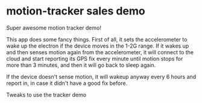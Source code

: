 motion-tracker sales demo
===

Super awesome motion tracker demo!

This app does some fancy things.  First of all, it sets the accelerometer to wake up the electron if the device moves
in the 1-2G range.  If it wakes up and then senses motion again from the accelerometer, it will connect to the cloud
and start reporting its GPS fix every minute until motion stops for more than 3 minutes, and then it will go back to
sleep again.

If the device doesn't sense motion, it will wakeup anyway every 6 hours and report in, in case it didn't have a good
fix before.

Tweaks to use the tracker demo